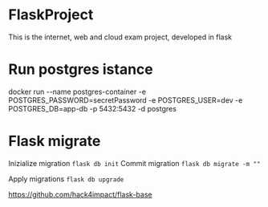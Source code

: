 # FlaskProject

This is the internet, web and cloud exam project, developed in flask

# Run postgres istance

docker run --name postgres-container -e POSTGRES_PASSWORD=secretPassword -e POSTGRES_USER=dev -e POSTGRES_DB=app-db -p 5432:5432 -d postgres

# Flask migrate

Inizialize migration `flask db init`
Commit migration `flask db migrate -m ""`

Apply migrations `flask db upgrade`

https://github.com/hack4impact/flask-base
